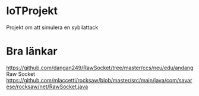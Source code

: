 # IoTProjekt
Projekt om att simulera en sybilattack

# Bra länkar
https://github.com/dangan249/RawSocket/tree/master/ccs/neu/edu/andang
Raw Socket
https://github.com/mlaccetti/rocksaw/blob/master/src/main/java/com/savarese/rocksaw/net/RawSocket.java

